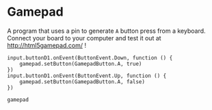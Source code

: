 # Gamepad

A program that uses a pin to generate ``A`` button press from a keyboard. Connect your board to your computer and test it out at http://html5gamepad.com/ !

```blocks
input.buttonD1.onEvent(ButtonEvent.Down, function () {
    gamepad.setButton(GamepadButton.A, true)
})
input.buttonD1.onEvent(ButtonEvent.Up, function () {
    gamepad.setButton(GamepadButton.A, false)
})
```

```package
gamepad
```